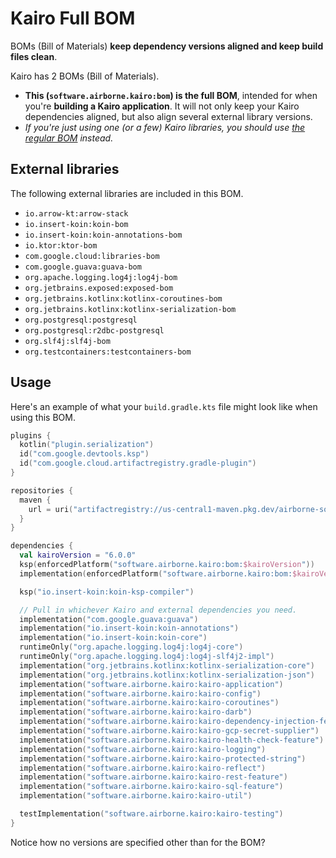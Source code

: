# Kairo Full BOM

BOMs (Bill of Materials)
**keep dependency versions aligned and keep build files clean**.

Kairo has 2 BOMs (Bill of Materials).

- **This (`software.airborne.kairo:bom`) is the full BOM**,
  intended for when you're **building a Kairo application**.
  It will not only keep your Kairo dependencies aligned,
  but also align several external library versions.
- _If you're just using one (or a few) Kairo libraries,
  you should use [the regular BOM](../bom) instead._

## External libraries

The following external libraries are included in this BOM.

- `io.arrow-kt:arrow-stack`
- `io.insert-koin:koin-bom`
- `io.insert-koin:koin-annotations-bom`
- `io.ktor:ktor-bom`
- `com.google.cloud:libraries-bom`
- `com.google.guava:guava-bom`
- `org.apache.logging.log4j:log4j-bom`
- `org.jetbrains.exposed:exposed-bom`
- `org.jetbrains.kotlinx:kotlinx-coroutines-bom`
- `org.jetbrains.kotlinx:kotlinx-serialization-bom`
- `org.postgresql:postgresql`
- `org.postgresql:r2dbc-postgresql`
- `org.slf4j:slf4j-bom`
- `org.testcontainers:testcontainers-bom`

## Usage

Here's an example of what your `build.gradle.kts` file might look like
when using this BOM.

```kotlin
plugins {
  kotlin("plugin.serialization")
  id("com.google.devtools.ksp")
  id("com.google.cloud.artifactregistry.gradle-plugin")
}

repositories {
  maven {
    url = uri("artifactregistry://us-central1-maven.pkg.dev/airborne-software/maven")
  }
}

dependencies {
  val kairoVersion = "6.0.0"
  ksp(enforcedPlatform("software.airborne.kairo:bom:$kairoVersion"))
  implementation(enforcedPlatform("software.airborne.kairo:bom:$kairoVersion"))

  ksp("io.insert-koin:koin-ksp-compiler")

  // Pull in whichever Kairo and external dependencies you need.
  implementation("com.google.guava:guava")
  implementation("io.insert-koin:koin-annotations")
  implementation("io.insert-koin:koin-core")
  runtimeOnly("org.apache.logging.log4j:log4j-core")
  runtimeOnly("org.apache.logging.log4j:log4j-slf4j2-impl")
  implementation("org.jetbrains.kotlinx:kotlinx-serialization-core")
  implementation("org.jetbrains.kotlinx:kotlinx-serialization-json")
  implementation("software.airborne.kairo:kairo-application")
  implementation("software.airborne.kairo:kairo-config")
  implementation("software.airborne.kairo:kairo-coroutines")
  implementation("software.airborne.kairo:kairo-darb")
  implementation("software.airborne.kairo:kairo-dependency-injection-feature")
  implementation("software.airborne.kairo:kairo-gcp-secret-supplier")
  implementation("software.airborne.kairo:kairo-health-check-feature")
  implementation("software.airborne.kairo:kairo-logging")
  implementation("software.airborne.kairo:kairo-protected-string")
  implementation("software.airborne.kairo:kairo-reflect")
  implementation("software.airborne.kairo:kairo-rest-feature")
  implementation("software.airborne.kairo:kairo-sql-feature")
  implementation("software.airborne.kairo:kairo-util")

  testImplementation("software.airborne.kairo:kairo-testing")
}
```

Notice how no versions are specified other than for the BOM?
